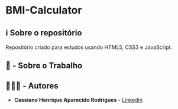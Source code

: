 # BMI-Calculator

<!-- Imagem centralizada, informações adicionais e fodasse -->

## ℹ Sobre o repositório

Repositório criado para estudos usando HTML5, CSS3 e JavaScript.<!-- Talvez VUE @modscleo4 for help XD -->

## 💼 - Sobre o Trabalho

<!-- Texto sobre o Site -->

## 👨🏽‍💻 - Autores

- **Cassiano Henrique Aparecido Rodrigues** - [Linkedin](https://www.linkedin.com/in/cassiano-rodrigues-28bb8b16a/)